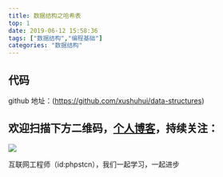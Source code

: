 ```yaml
---
title: 数据结构之哈希表
top: 1
date: 2019-06-12 15:58:36
tags: ["数据结构","编程基础"]
categories: "数据结构"
---
```


## 代码

github 地址：(https://github.com/xushuhui/data-structures)

## 欢迎扫描下方二维码，[个人博客](https://www.phpst.cn)，持续关注：

![](https://ww1.sinaimg.cn/large/a616b9a4gy1g4xzv954a4j20760763yo.jpg)

互联网工程师（id:phpstcn），我们一起学习，一起进步
